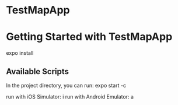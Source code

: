 # TestMapApp

# Getting Started with TestMapApp

expo install

## Available Scripts

In the project directory, you can run:
expo start -c

run with iOS Simulator: i
run with Android Emulator: a
